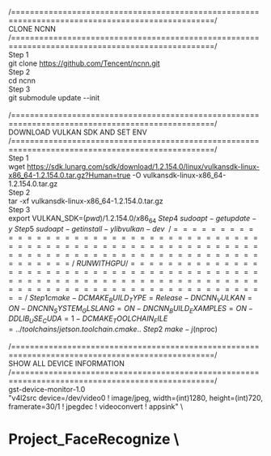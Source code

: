/=================================================================================================/ \
                                          CLONE NCNN \
/=================================================================================================/ \
Step 1  \
git clone https://github.com/Tencent/ncnn.git \
Step 2  \
cd ncnn \
Step 3  \
git submodule update --init \
\
/=================================================================================================/ \
                              DOWNLOAD VULKAN SDK AND SET ENV \
/=================================================================================================/ \
Step 1 \
wget https://sdk.lunarg.com/sdk/download/1.2.154.0/linux/vulkansdk-linux-x86_64-1.2.154.0.tar.gz?Human=true -O vulkansdk-linux-x86_64-1.2.154.0.tar.gz \
Step 2 \
tar -xf vulkansdk-linux-x86_64-1.2.154.0.tar.gz \
Step 3 \
export VULKAN_SDK=$(pwd)/1.2.154.0/x86_64 \
Step 4 \
sudo apt-get update -y \
Step 5 \
sudo apt-get install -y libvulkan-dev \
 \
/=================================================================================================/ \
                                          RUN WITH GPU
/=================================================================================================/ \
Step 1 
cmake -DCMAKE_BUILD_TYPE=Release -DNCNN_VULKAN=ON -DNCNN_SYSTEM_GLSLANG=ON -DNCNN_BUILD_EXAMPLES=ON -DDLIB_USE_CUDA=1 -DCMAKE_TOOLCHAIN_FILE=../toolchains/jetson.toolchain.cmake .. \
Step 2 \
make -j$(nproc) \
 \
/=================================================================================================/ \
                                  SHOW ALL DEVICE INFORMATION
/=================================================================================================/ \
gst-device-monitor-1.0 \
"v4l2src device=/dev/video0 ! image/jpeg, width=(int)1280, height=(int)720, framerate=30/1 ! jpegdec ! videoconvert ! appsink" \
# Project_FaceRecognize \
